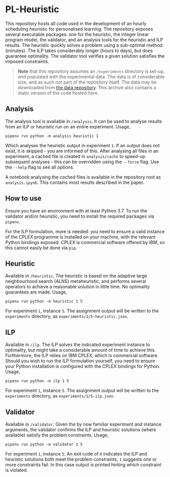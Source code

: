 # PL-Heuristic

This repository hosts all code used in the development of an hourly
scheduling heuristic for personalised learning. The repository exposes
several executable packages: one for the heuristic, the integer linear program
model, the validator, and an analysis tools for the heuristic and ILP results.
The heuristic quickly solves a problem using a sub-optimal method (minutes). 
The ILP takes considerably longer (hours to days), but does guarantee 
optimality. The validator tool verifies a given solution satisfies the imposed 
constraints.

> **Note** that this repository assumes an `/experiments` directory is
set-up, and populated with the experimental data. The data is of considerable
size, and as such not part of the repository itself. The data may be downloaded
from [the data repository](https://doi.org/10.34894/E2L6WC).
This archive also contains a static version of the code hosted here.

## Analysis

The analysis tool is available in `/analysis`. It can be used to analyse results
from an ILP or heuristic run on an entire experiment. Usage,

```
pipenv run python -m analysis heuristic 1
```

Which analyses the heuristic output in experiment `1`. If an output does not
exist, it is skipped - you are informed of this. After analysing all files in an
experiment, a cached file is created in `analysis/cache` to speed-up subsequent
analyses - this can be overridden using the `--force` flag. Use the `--help`
flag to see all options. 

A notebook analysing the cached files is available in the repository root as
`analysis.ipynb`. This contains most results described in the paper.

## How to use

Ensure you have an environment with at least Python 3.7. To run the validator
and/or heuristic, you need to install the required packages via `pipenv`.

For the ILP formulation, more is needed: you need to ensure a valid
instance of the CPLEX programme is installed on your machine, with the
relevant Python bindings exposed. CPLEX is commercial software offered
by IBM, so this cannot easily be done via `pip`.

## Heuristic

Available in `/heuristic`. The heuristic is based on the adaptive
large neighbourhood search (ALNS) metaheuristic, and performs several
operators to achieve a reasonable solution in little time. No
optimality guarantees are made. Usage,

```
pipenv run python -m heuristic 1 5
```

For experiment `1`, instance `5`. The assignment output will be written
to the `experiments` directory, as `experiments/1/5-heuristic.json`.

## ILP

Available in `/ilp`. The ILP solves the indicated experiment instance
to optimality, but might take a considerable amount of time to achieve
this. Furthermore, the ILP relies on IBM CPLEX, which is commercial
software. Should you wish to run the ILP formulation yourself, you need
to ensure your Python installation is configured with the CPLEX
bindings for Python. Usage,

```
pipenv run python -m ilp 1 5
```

For experiment `1`, instance `5`. The assignment output will be written
to the `experiments` directory, as `experiments/1/5-ilp.json`.

## Validator

Available in `/validator`. Given the by now familiar experiment and
instance arguments, the validator confirms the ILP and heuristic
solutions (where available) satisfy the problem constraints. Usage,

```
pipenv run python -m validator 1 5
```

For experiment `1`, instance `5`. An exit code of `0` indicates the ILP and
heuristic solutions both meet the problem constraints, `1` suggests one or more
constraints fail. In this case output is printed hinting which constraint is
violated.
